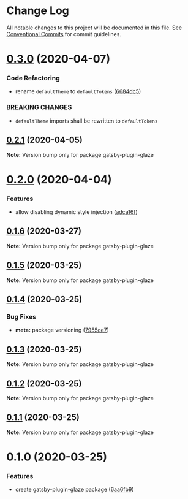 # Change Log

All notable changes to this project will be documented in this file.
See [Conventional Commits](https://conventionalcommits.org) for commit guidelines.

# [0.3.0](https://github.com/kripod/glaze/compare/gatsby-plugin-glaze@0.2.1...gatsby-plugin-glaze@0.3.0) (2020-04-07)


### Code Refactoring

* rename `defaultTheme` to `defaultTokens` ([6684dc5](https://github.com/kripod/glaze/commit/6684dc59d7bcd3918984ff118c0f218c0deba549))


### BREAKING CHANGES

* `defaultTheme` imports shall be rewritten to `defaultTokens`





## [0.2.1](https://github.com/kripod/glaze/compare/gatsby-plugin-glaze@0.2.0...gatsby-plugin-glaze@0.2.1) (2020-04-05)

**Note:** Version bump only for package gatsby-plugin-glaze

# [0.2.0](https://github.com/kripod/glaze/compare/gatsby-plugin-glaze@0.1.6...gatsby-plugin-glaze@0.2.0) (2020-04-04)

### Features

- allow disabling dynamic style injection ([adca16f](https://github.com/kripod/glaze/commit/adca16fba065e814a43f7bd755d968e550e458dd))

## [0.1.6](https://github.com/kripod/glaze/compare/gatsby-plugin-glaze@0.1.5...gatsby-plugin-glaze@0.1.6) (2020-03-27)

**Note:** Version bump only for package gatsby-plugin-glaze

## [0.1.5](https://github.com/kripod/glaze/compare/gatsby-plugin-glaze@0.1.4...gatsby-plugin-glaze@0.1.5) (2020-03-25)

**Note:** Version bump only for package gatsby-plugin-glaze

## [0.1.4](https://github.com/kripod/glaze/compare/gatsby-plugin-glaze@0.1.3...gatsby-plugin-glaze@0.1.4) (2020-03-25)

### Bug Fixes

- **meta:** package versioning ([7955ce7](https://github.com/kripod/glaze/commit/7955ce79a559779ab0fac6bd9c18252b572de87d))

## [0.1.3](https://github.com/kripod/glaze/compare/gatsby-plugin-glaze@0.1.2...gatsby-plugin-glaze@0.1.3) (2020-03-25)

**Note:** Version bump only for package gatsby-plugin-glaze

## [0.1.2](https://github.com/kripod/glaze/compare/gatsby-plugin-glaze@0.1.1...gatsby-plugin-glaze@0.1.2) (2020-03-25)

**Note:** Version bump only for package gatsby-plugin-glaze

## [0.1.1](https://github.com/kripod/glaze/compare/gatsby-plugin-glaze@0.1.0...gatsby-plugin-glaze@0.1.1) (2020-03-25)

**Note:** Version bump only for package gatsby-plugin-glaze

# 0.1.0 (2020-03-25)

### Features

- create gatsby-plugin-glaze package ([6aa6fb9](https://github.com/kripod/glaze/commit/6aa6fb9c8e550427b647c1c0b2d14e0e0f8df74d))
